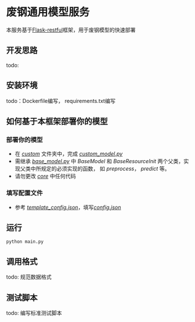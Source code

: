 # 废钢通用模型服务

本服务基于[Flask-restful](https://flask-restful.readthedocs.io/en/latest/index.html)框架，用于废钢模型的快速部署

## 开发思路
todo:
## 安装环境
todo：Dockerfile编写， requirements.txt编写

## 如何基于本框架部署你的模型
### 部署你的模型
* 在 [_custom_](custom) 文件夹中，完成 [_custom_model.py_](custom/custom_model.py)
* 需继承 [_base_model.py_](core/base_model.py) 中 _BaseModel_ 和 _BaseResourceInit_ 两个父类，实现父类中所规定的必须实现的函数， 如 _preprocess_， _predict_ 等。
* 请勿更改 [_core_](core) 中任何代码
### 填写配置文件
* 参考 [_template_config.json_](config/template_config.json)，填写[_config.json_](config/config.json)
## 运行
```
python main.py
```

## 调用格式
todo: 规范数据格式
## 测试脚本
todo: 编写标准测试脚本